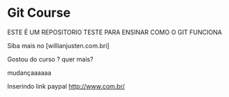 

# Git Course

ESTE É UM REPOSITORIO TESTE PARA ENSINAR COMO O GIT FUNCIONA

Siba mais no [willianjusten.com.bri]

Gostou do curso ? quer mais?

mudançaaaaaa

Inserindo link paypal http://www.com.br/
